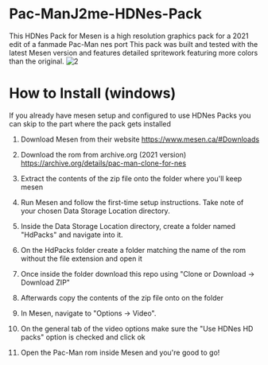 # Pac-ManJ2me-HDNes-Pack
This HDNes Pack for Mesen is a high resolution graphics pack for a 2021 edit of a fanmade Pac-Man nes port
This pack was built and tested with the latest Mesen version and features detailed spritework featuring more colors than the original.
![2](https://github.com/CatWarriorOfficial/Pac-ManJ2me-HDNes-Pack/assets/121696395/1ce28d53-5f44-4a0b-9dfc-4c463860b141)
# How to Install (windows)
If you already have mesen setup and configured to use HDNes Packs you can skip to the part where the pack gets installed

1. Download Mesen from their website https://www.mesen.ca/#Downloads

2. Download the rom from archive.org (2021 version) https://archive.org/details/pac-man-clone-for-nes

3. Extract the contents of the zip file onto the folder where you'll keep mesen

4. Run Mesen and follow the first-time setup instructions. Take note of your chosen Data Storage Location directory.

5. Inside the Data Storage Location directory, create a folder named "HdPacks" and navigate into it.

6. On the HdPacks folder create a folder matching the name of the rom without the file extension and open it

7. Once inside the folder download this repo using "Clone or Download -> Download ZIP"

8. Afterwards copy the contents of the zip file onto on the folder

9. In Mesen, navigate to "Options -> Video".

10. On the general tab of the video options make sure the "Use HDNes HD packs" option is checked and click ok

11. Open the Pac-Man rom inside Mesen and you're good to go! 
